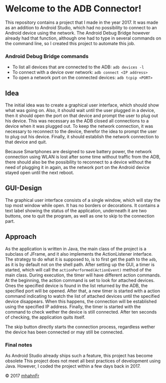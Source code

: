 # Welcome to the ADB Connector!
This repository contains a project that I made in the year 2017. It was made as
an addition to Android Studio, which had no possibility to connect to an
Android device using the network. The Android Debug Bridge however already had
that function, although one had to type in several commands on the command
line, so I created this project to automate this job.

### Android Debug Bridge commands
 - To list all devices that are connected to the ADB: ``adb devices -l``
 - To connect with a device over network: ``adb connect <IP address>``
 - To open a network port on the connected devices: ``adb tcpip <PORT>``

## Idea
The initial idea was to create a graphical user interface, which should show
what was going on. Also, it should wait until the user plugged in a device,
then it should open the port on that device and prompt the user to plug out his
device. This was necessary as the ADB closed all connections to a device when
it was plugged out. To keep the network connection, it was necessary to
reconnect to the device, therefor the idea to prompt the user to plug out his
device. Finally, it should establish the network connection to that device and
quit.

Because Smartphones are designed to save battery power, the network connection
using WLAN is lost after some time without traffic from the ADB, there should
also be the possibility to reconnect to a device without the need of plugging
it in again, as the network port on the Android device stayed open until the
next reboot.

## GUI-Design
The graphical user interface consists of a single window, which will stay the
top most window while open. It has no borders or decorations. It contains a
text label showing the status of the application, underneath it are two
buttons, one to quit the program, as well as one to skip to the connection
part.

## Approach
As the application is written in Java, the main class of the project is a
subclass of JFrame, and it also implements the ActionListener interface. The
strategy to do what it is supposed to, is to first get the path to the ``adb``,
as it is by default not on the shell path. After setting up the GUI, a timer is
started, which will call the ``actionPerformed(ActionEvent)`` method of the
main class. During execution, the timer will have different action commands. At
the beginning, the action command is set to look for attached devices. Ones the
specified device is found in the list returned by the ADB, the specified port
will be opened. After that, a new timer is started with a action command
indicating to watch the list of attached devices until the specified device
disappears. When this happens, the connection will be established using the
specified IP address. Finally, the timer is started with the command to check
wether the device is still connected. After ten seconds of checking, the
application quits itself.

The skip button directly starts the connection process, regardless wether the
device has been connected or may still be connected.

### Final notes
As Android Studio already ships such a feature, this project has become
obsolete This project does not meet all best practices of development using
Java. However, I coded the project within a few days back in 2017.

© 2017 [mhahnFr](https://www.github.com/mhahnFr)
